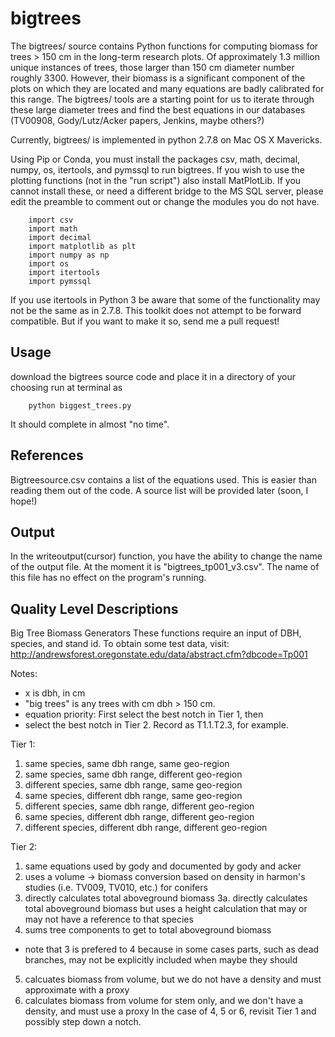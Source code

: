 bigtrees
========

The bigtrees/ source contains Python functions for computing biomass for
trees > 150 cm in the long-term research plots. Of approximately 1.3 million 
unique instances of trees, those larger than 150 cm diameter number roughly 3300.
However, their biomass is a significant component of the plots on which they are 
located and many equations are badly calibrated for this range. The bigtrees/ 
tools are a starting point for us to iterate through these large diameter trees
and find the best equations in our databases (TV00908, Gody/Lutz/Acker papers, 
Jenkins, maybe others?)

Currently, bigtrees/ is implemented in python 2.7.8 on Mac OS X Mavericks.

Using Pip or Conda, you must install the packages csv, math, decimal, numpy, os, itertools, and pymssql
to run bigtrees. If you wish to use the plotting functions (not in the "run script") also install MatPlotLib.
If you cannot install these, or need a different bridge to the MS SQL server, please edit the preamble 
to comment out or change the modules you do not have.

        import csv
        import math
        import decimal 
        import matplotlib as plt
        import numpy as np
        import os
        import itertools
        import pymssql

If you use itertools in Python 3 be aware that some of the functionality may not be the same as in 2.7.8. 
This toolkit does not attempt to be forward compatible. But if you want to make it so, send me a pull request!

Usage
------

download the bigtrees source code and place it in a directory of your choosing
run at terminal as

        python biggest_trees.py

It should complete in almost "no time".

References
----------

Bigtreesource.csv contains a list of the equations used. This is easier than reading them out of the code. 
A source list will be provided later (soon, I hope!)

Output
---------

In the writeoutput(cursor) function, you have the ability to change the name of the output file.
At the moment it is "bigtrees_tp001_v3.csv". The name of this file has no effect on the program's running.

Quality Level Descriptions
--------------------------
Big Tree Biomass Generators
These functions require an input of DBH, species, and stand id. 
To obtain some test data, visit: 
http://andrewsforest.oregonstate.edu/data/abstract.cfm?dbcode=Tp001

Notes:
* x is dbh, in cm
* "big trees" is any trees with cm dbh > 150 cm.
* equation priority: First select the best notch in Tier 1, then 
* select the best notch in Tier 2. Record as T1.1.T2.3, for example. 

Tier 1:
1. same species, same dbh range, same geo-region
2. same species, same dbh range, different geo-region
3. different species, same dbh range, same geo-region
4. same species, different dbh range, same geo-region
5. different species, same dbh range, different geo-region
6. same species, different dbh range, different geo-region
7. different species, different dbh range, different geo-region 

Tier 2:
1. same equations used by gody and documented by gody and acker
2. uses a volume -> biomass conversion based on density in
harmon's studies (i.e. TV009, TV010, etc.) for conifers
3. directly calculates total aboveground biomass 
3a. directly calculates total aboveground biomass but uses a height
calculation that may or may not have a reference to that species
4. sums tree components to get to total aboveground biomass
* note that 3 is prefered to 4 because in some cases parts, such as
dead branches, may not be explicitly included when maybe they should 
5. calcuates biomass from volume, but we do not have a density and
must approximate with a proxy
6. calculates biomass from volume for stem only, and we don't have 
a density, and must use a proxy
In the case of 4, 5 or 6, revisit Tier 1 and possibly step down a notch.


